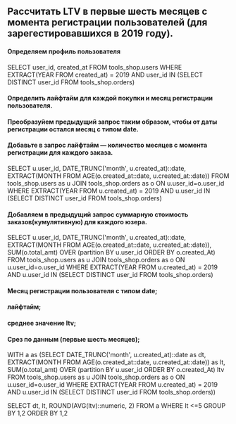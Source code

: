 ## Рассчитать LTV в первые шесть месяцев с момента регистрации пользователей (для зарегестировавшихся в 2019 году).

#### Определяем профиль пользователя

SELECT user_id, created_at
FROM tools_shop.users
WHERE EXTRACT(YEAR FROM created_at) = 2019
    AND user_id IN (SELECT DISTINCT user_id FROM tools_shop.orders)
    
    
#### Определить лайфтайм для каждой покупки и месяц регистрации пользователя. 
#### Преобразуйем предыдущий запрос таким образом, чтобы от даты регистрации остался месяц с типом date. 
#### Добавьте в запрос лайфтайм — количество месяцев с момента регистрации для каждого заказа.

SELECT u.user_id, DATE_TRUNC('month', u.created_at)::date,
    EXTRACT(MONTH FROM AGE(o.created_at::date, u.created_at::date))
FROM tools_shop.users as u
JOIN tools_shop.orders as o ON u.user_id=o.user_id
WHERE EXTRACT(YEAR FROM u.created_at) = 2019
    AND u.user_id IN (SELECT DISTINCT user_id FROM tools_shop.orders)
    
    
#### Добавляем в предыдущий запрос суммарную стоимость заказов(кумулятивную) для каждого юзера.

SELECT u.user_id, DATE_TRUNC('month', u.created_at)::date,
    EXTRACT(MONTH FROM AGE(o.created_at::date, u.created_at::date)),
    SUM(o.total_amt) OVER (partition BY u.user_id ORDER BY o.created_At)
FROM tools_shop.users as u
JOIN tools_shop.orders as o ON u.user_id=o.user_id
WHERE EXTRACT(YEAR FROM u.created_at) = 2019
    AND u.user_id IN (SELECT DISTINCT user_id FROM tools_shop.orders)
    
    
#### Месяц регистрации пользователя с типом date;
#### лайфтайм;
#### среднее значение ltv;
#### Срез по данным (первые шесть месяцев);

WITH
a as (SELECT DATE_TRUNC('month', u.created_at)::date as dt,
    EXTRACT(MONTH FROM AGE(o.created_at::date, u.created_at::date)) as lt,
    SUM(o.total_amt) OVER (partition BY u.user_id ORDER BY o.created_At) ltv
    FROM tools_shop.users as u
    JOIN tools_shop.orders as o ON u.user_id=o.user_id
    WHERE EXTRACT(YEAR FROM u.created_at) = 2019
    AND u.user_id IN (SELECT DISTINCT user_id FROM tools_shop.orders))
    
SELECT dt, lt,
    ROUND(AVG(ltv)::numeric, 2)
FROM a 
WHERE lt <=5
GROUP BY 1,2
ORDER BY 1,2

